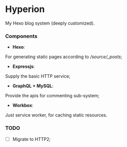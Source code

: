 # Hyperion
My Hexo blog system (deeply customized).

### Components

* **Hexo**:

For generating static pages according to */source/_posts*;

* **Expressjs**: 

Supply the basic HTTP service;

* **GraphQL + MySQL**: 

Provide the apis for commenting sub-system;

* **Workbox**:

Just service worker, for caching static resources.


### TODO

- [ ] Migrate to HTTP2;